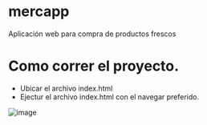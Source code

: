 # mercapp
Aplicación web para compra de productos frescos

# Como correr el proyecto.

* Ubicar el archivo index.html
* Ejectur el archivo index.html con el navegar preferido.


![image](https://github.com/user-attachments/assets/c1dd95a5-a26f-42a5-80a1-612b4a42b85b)
